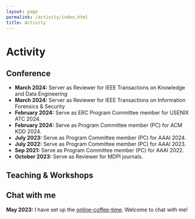 ```yaml
---
layout: page
permalink: /activity/index.html
title: Activity
---
```


# Activity

## Conference

- **March 2024:** Server as Reviewer for IEEE Transactions on Knowledge and Data Engineering
- **March 2024:** Server as Reviewer for IEEE Transactions on Information Forensics & Security
- **February 2024:** Serve as ERC Program Committee member for USENIX ATC 2024.
- **February 2024:** Serve as Program Committee member (PC) for ACM KDD 2024.
- **July 2023:** Serve as Program Committee member (PC) for AAAI 2024.
- **July 2022:** Serve as Program Committee member (PC) for AAAI 2023.
- **Sep 2021:** Serve as Program Committee member (PC) for AAAI 2022.
- **October 2023:** Serve as Reviewer for MDPI journals.

## Teaching & Workshops


## Chat with me

**May 2023:** I have set up the [online-coffee-time](https://calendly.com/gyan23/30min). Welcome to chat with me!


